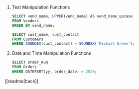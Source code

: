 1. Text Manipulation Functions
	```sql
	SELECT vend_name, UPPER(vend_name) AS vend_name_upcase
    FROM Vendors
    ORDER BY vend_name;
	```
	```sql
	SELECT cust_name, cust_contact
	FROM Customers
	WHERE SOUNDEX(cust_contact) = SOUNDEX('Michael Green');
	```
2. Date and Time Manipulation Functions
	```sql
	SELECT order_num
	FROM Orders
	WHERE DATEPART(yy, order_date) = 2020;
	```

[[readme|back]]